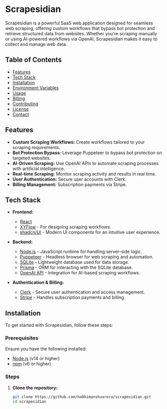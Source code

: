 # Scrapesidian

Scrapesidian is a powerful SaaS web application designed for seamless web scraping, offering custom workflows that bypass bot protection and retrieve structured data from websites. Whether you're scraping manually or using AI-powered workflows via OpenAI, Scrapesidian makes it easy to collect and manage web data.

## Table of Contents

- [Features](#features)
- [Tech Stack](#tech-stack)
- [Installation](#installation)
- [Environment Variables](#environment-variables)
- [Usage](#usage)
- [Billing](#billing)
- [Contributing](#contributing)
- [License](#license)
- [Contact](#contact)

## Features

- **Custom Scraping Workflows:** Create workflows tailored to your scraping requirements.
- **Bot Protection Bypass:** Leverage Puppeteer to bypass bot protection on targeted websites.
- **AI-Driven Scraping:** Use OpenAI APIs to automate scraping processes with artificial intelligence.
- **Real-time Scraping:** Monitor scraping activity and results in real time.
- **User Authentication:** Secure user accounts with Clerk.
- **Billing Management:** Subscription payments via Stripe.

## Tech Stack

- **Frontend:**
  - [React](https://reactjs.org/)
  - [XYFlow](https://xyflow.dev/) - For designing scraping workflows.
  - [shadcn/UI](https://shadcn.dev/) - Modern UI components for an intuitive user experience.

- **Backend:**
  - [Node.js](https://nodejs.org/) - JavaScript runtime for handling server-side logic.
  - [Puppeteer](https://pptr.dev/) - Headless browser for web scraping and automation.
  - [SQLite](https://www.sqlite.org/) - Lightweight database used for data storage.
  - [Prisma](https://www.prisma.io/) - ORM for interacting with the SQLite database.
  - [OpenAI API](https://openai.com/) - Integration for AI-based scraping workflows.

- **Authentication & Billing:**
  - [Clerk](https://clerk.dev/) - Secure user authentication and access management.
  - [Stripe](https://stripe.com/) - Handles subscription payments and billing.

## Installation

To get started with Scrapesidian, follow these steps:

### Prerequisites

Ensure you have the following installed:

- [Node.js](https://nodejs.org/) (v14 or higher)
- [npm](https://www.npmjs.com/) (v6 or higher)

### Steps

1. **Clone the repository:**

   ```bash
   git clone https://github.com/ha0himanshuarora/scrapesidian.git
   cd scrapesidian
